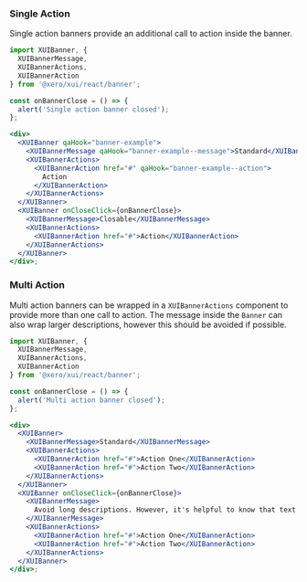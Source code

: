 ### Single Action

Single action banners provide an additional call to action inside the banner.

```jsx harmony
import XUIBanner, {
  XUIBannerMessage,
  XUIBannerActions,
  XUIBannerAction
} from '@xero/xui/react/banner';

const onBannerClose = () => {
  alert('Single action banner closed');
};

<div>
  <XUIBanner qaHook="banner-example">
    <XUIBannerMessage qaHook="banner-example--message">Standard</XUIBannerMessage>
    <XUIBannerActions>
      <XUIBannerAction href="#" qaHook="banner-example--action">
        Action
      </XUIBannerAction>
    </XUIBannerActions>
  </XUIBanner>
  <XUIBanner onCloseClick={onBannerClose}>
    <XUIBannerMessage>Closable</XUIBannerMessage>
    <XUIBannerActions>
      <XUIBannerAction href="#">Action</XUIBannerAction>
    </XUIBannerActions>
  </XUIBanner>
</div>;
```

### Multi Action

Multi action banners can be wrapped in a `XUIBannerActions` component to provide more than one call to action. The message inside the `Banner` can also wrap larger descriptions, however this should be avoided if possible.

```jsx harmony
import XUIBanner, {
  XUIBannerMessage,
  XUIBannerActions,
  XUIBannerAction
} from '@xero/xui/react/banner';

const onBannerClose = () => {
  alert('Multi action banner closed');
};

<div>
  <XUIBanner>
    <XUIBannerMessage>Standard</XUIBannerMessage>
    <XUIBannerActions>
      <XUIBannerAction href="#">Action One</XUIBannerAction>
      <XUIBannerAction href="#">Action Two</XUIBannerAction>
    </XUIBannerActions>
  </XUIBanner>
  <XUIBanner onCloseClick={onBannerClose}>
    <XUIBannerMessage>
      Avoid long descriptions. However, it's helpful to know that text does wrap by default.
    </XUIBannerMessage>
    <XUIBannerActions>
      <XUIBannerAction href="#">Action One</XUIBannerAction>
      <XUIBannerAction href="#">Action Two</XUIBannerAction>
    </XUIBannerActions>
  </XUIBanner>
</div>;
```
